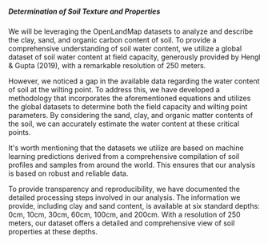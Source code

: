 ##### Determination of Soil Texture and Properties

We will be leveraging the OpenLandMap datasets to analyze and describe the clay, sand, and organic carbon content of soil. 
To provide a comprehensive understanding of soil water content, we utilize a global dataset of soil water content at field capacity, generously provided by Hengl & Gupta (2019), with a remarkable resolution of 250 meters.

However, we noticed a gap in the available data regarding the water content of soil at the wilting point. 
To address this, we have developed a methodology that incorporates the aforementioned equations and utilizes the global datasets to determine both the field capacity and wilting point parameters.
By considering the sand, clay, and organic matter contents of the soil, we can accurately estimate the water content at these critical points.

It's worth mentioning that the datasets we utilize are based on machine learning predictions derived from a comprehensive compilation of soil profiles and samples from around the world. 
This ensures that our analysis is based on robust and reliable data.

To provide transparency and reproducibility, we have documented the detailed processing steps involved in our analysis. 
The information we provide, including clay and sand content, is available at six standard depths: 0cm, 10cm, 30cm, 60cm, 100cm, and 200cm. 
With a resolution of 250 meters, our dataset offers a detailed and comprehensive view of soil properties at these depths.

